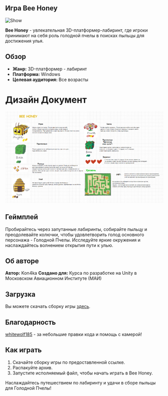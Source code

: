 ## Игра Bee Honey
![Show](/images/SreenFace.png)

**Bee Honey** - увлекательная 3D-платформер-лабиринт, где игроки принимают на себя роль голодной пчелы в поисках пыльцы для достижения улья.

## Обзор

- **Жанр:** 3D-платформер - лабиринт
- **Платформа:** Windows
- **Целевая аудитория:** Все возрасты

# Дизайн Документ
![Дизайн Документ](/images/Диздок.png)

## Геймплей

Пробирайтесь через запутанные лабиринты, собирайте пыльцу и преодолевайте колючки, чтобы удовлетворить голод основного персонажа - Голодной Пчелы. Исследуйте яркие окружения и наслаждайтесь волнением открытия пути к улью.

## Об авторе

**Автор:** Kon4ka 
**Создано для:** Курса по разработке на Unity в Московском Авиационном Институте (МАИ)

## Загрузка

Вы можете скачать сборку игры [здесь](https://drive.google.com/file/d/1E-CULYA-3NyphR9eU0E80XFZHFFRNlRN/view?usp=sharing).

## Благодарность
[whitewolf185](https://github.com/whitewolf185) - за небольшие правки кода и помощь с камерой!

## Как играть

1. Скачайте сборку игры по предоставленной ссылке.
2. Распакуйте архив.
3. Запустите исполняемый файл, чтобы начать играть в Bee Honey.

Наслаждайтесь путешествием по лабиринту и удачи в сборе пыльцы для Голодной Пчелы!

